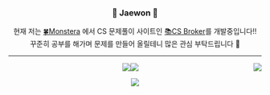 
<div align="center">

### 🐾 Jaewon 🐾
현재 저는 <a href="https://github.com/SW13-Monstera">🍀Monstera</a> 에서 CS 문제풀이 사이트인 <a href="https://csbroker.io/">📚CS Broker</a>를 개발중입니다!!<br> 꾸준히 공부를 해가며 문제를 만들어 올릴테니 많은 관심 부탁드립니다 🎊

  ---
  <img align="right" src="https://github-readme-stats.vercel.app/api/top-langs/?username=ekzm8523&theme=dracula&hide=Procfile&layout=compact&langs_count=6"/>
  
  <a href="https://github.com/ekzm8523"><img src="https://hits.seeyoufarm.com/api/count/incr/badge.svg?url=https%3A%2F%2Fgithub.com%2Fekzm8523&count_bg=%23000000&title_bg=%23000000&icon=github.svg&icon_color=%23E7E7E7&title=GitHub&edge_flat=false)"/></a><a href="https://solved.ac/profile/ekzm8523"><img src="http://mazassumnida.wtf/api/mini/generate_badge?boj=ekzm8523"/></a>

  <a href="https://github.com/ekzm8523/velog-readme-stats"><img src="https://velog-readme-stats.vercel.app/api?name=ekzm8523&color=dark"></a>

  <br>
 
</div>

